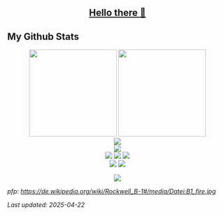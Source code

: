 <!-- Sorry for writing this in HTML! -->

<!-- written by weuritz8u -->
<!-- https://github.com/weuritz8u/weuritz8u -->

<div align="center">

<h2><a href="https://tenor.com/de/view/hello-there-gif-5677380953331354485">Hello there 👋</a></h2>

<!-- My Github Stats -->

<h2 align="left">My Github Stats</h2>

<picture>
  <source
    srcset="https://github-readme-stats.vercel.app/api?username=weuritz8u&theme=midnight-purple&show_icons=true"
    media="(prefers-color-scheme: dark)"
  />
  <source
    srcset="https://github-readme-stats.vercel.app/api?username=weuritz8u&theme=midnight-purple&show_icons=true&bg_color=FFE1FA&text_color=000000&title_color=FF00D8"
    media="(prefers-color-scheme: light), (prefers-color-scheme: no-preference)"
  />
  <img height=200 src="https://github-readme-stats.vercel.app/api?username=Shadowdara&theme=midnight-purple&show_icons=true" />
</picture>

<picture>
  <source
    srcset="https://github-readme-stats.vercel.app/api/top-langs/?username=weuritz8u&layout=compact&theme=midnight-purple&langs_count=8&hide=markdown,ini&exclude_repo=upptime"
    media="(prefers-color-scheme: dark)"
  />
  <source
    srcset="https://github-readme-stats.vercel.app/api/top-langs/?username=weuritz8u&layout=compact&theme=midnight-purple&bg_color=FFE1FA&text_color=000000&title_color=FF00D8&langs_count=8&hide=markdown,ini&exclude_repo=upptime"
    media="(prefers-color-scheme: light), (prefers-color-scheme: no-preference)"
  />
  <img height=200 src="https://github-readme-stats.vercel.app/api/top-langs/?username=weuritz8u&layout=compact&theme=midnight-purple&langs_count=8&hide=markdown,ini&exclude_repo=upptime" />
</picture>

<br>

<picture>
  <source
    srcset="https://github-readme-streak-stats.herokuapp.com/?user=weuritz8u&theme=midnight-purple"
    media="(prefers-color-scheme: dark)"
  />
  <source
    srcset="https://github-readme-streak-stats.herokuapp.com/?user=weuritz8u&background=FFE1FA&text_color=000000"
    media="(prefers-color-scheme: light), (prefers-color-scheme: no-preference)"
  />
  <img src="https://github-readme-streak-stats.herokuapp.com/?user=weuritz8u&theme=midnight-purple" />
</picture>

<br>

<picture>
  <source
    srcset="https://github-readme-activity-graph.vercel.app/graph?username=weuritz8u&bg_color=000000&color=9745f5&line=9745f5&point=FFFFFF"
    media="(prefers-color-scheme: dark)"
  />
  <source
    srcset="https://github-readme-activity-graph.vercel.app/graph?username=weuritz8u&bg_color=FFE1FA&color=FF00D8&line=FF00D8&point=B20097"
    media="(prefers-color-scheme: light), (prefers-color-scheme: no-preference)"
  />
  <img src="https://github-readme-activity-graph.vercel.app/graph?username=weuritz8u&bg_color=000000&color=9745f5&line=9745f5&point=FFFFFF" />
</picture>

<br>
<picture>
  <source
    srcset="https://github-profile-trophy.vercel.app/?username=weuritz8u&theme=algolia&margin-w=15&margin-h=15"
    media="(prefers-color-scheme: dark)"
  />
  <source
    srcset="https://github-profile-trophy.vercel.app/?username=weuritz8u&margin-w=15&margin-h=15"
    media="(prefers-color-scheme: light), (prefers-color-scheme: no-preference)"
  />
  <img src="https://github-profile-trophy.vercel.app/?username=weuritz8u&theme=algolia&margin-w=15&margin-h=15">
</picture>

<img src="https://github-profile-summary-cards.vercel.app/api/cards/profile-details?username=weuritz8u&theme=midnight_purple" >

<img src="https://hits.sh/github.com/shadowdara/weuritz8u.svg?style=for-the-badge&label=Profile%20Views&color=white&labelColor=black&logo=github">
<br>

<img src="https://repo-database-creator.vercel.app/api/svg/repo_count?user=weuritz8u&theme=daras_green">
<img src="https://repo-database-creator.vercel.app/api/svg/gist_count?user=weuritz8u&theme=daras_green">
<br>

![](https://repo-database-creator.vercel.app/api/svg/age_medal?user=weuritz8u)

</div>


*pfp: https://de.wikipedia.org/wiki/Rockwell_B-1#/media/Datei:B1_fire.jpg*

*Last updated: 2025-04-22*

<!--
    
**weuritz8u/weuritz8u** is a ✨ _special_ ✨ repository because its `README.md` (this file) appears on your GitHub profile.
    
Here are some ideas to get you started:
    
- 🔭 I’m currently working on ...
- 🌱 I’m currently learning ...
- 👯 I’m looking to collaborate on ...
- 🤔 I’m looking for help with ...
- 💬 Ask me about ...
- 📫 How to reach me: ...
- 😄 Pronouns: ...
- ⚡ Fun fact: ...
    
-->
